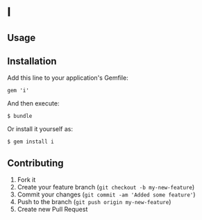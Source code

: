 # I

## Usage

## Installation

Add this line to your application's Gemfile:

    gem 'i'

And then execute:

    $ bundle

Or install it yourself as:

    $ gem install i

## Contributing

1. Fork it
2. Create your feature branch (`git checkout -b my-new-feature`)
3. Commit your changes (`git commit -am 'Added some feature'`)
4. Push to the branch (`git push origin my-new-feature`)
5. Create new Pull Request
